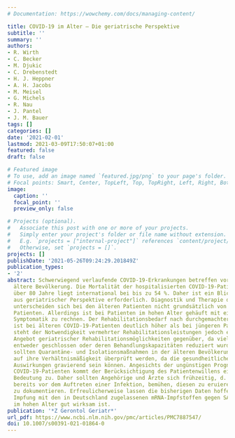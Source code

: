 ```yaml
---
# Documentation: https://wowchemy.com/docs/managing-content/

title: COVID-19 im Alter – Die geriatrische Perspektive
subtitle: ''
summary: ''
authors:
- R. Wirth
- C. Becker
- M. Djukic
- C. Drebenstedt
- H. J. Heppner
- A. H. Jacobs
- M. Meisel
- G. Michels
- R. Nau
- J. Pantel
- J. M. Bauer
tags: []
categories: []
date: '2021-02-01'
lastmod: 2021-03-09T17:50:07+01:00
featured: false
draft: false

# Featured image
# To use, add an image named `featured.jpg/png` to your page's folder.
# Focal points: Smart, Center, TopLeft, Top, TopRight, Left, Right, BottomLeft, Bottom, BottomRight.
image:
  caption: ''
  focal_point: ''
  preview_only: false

# Projects (optional).
#   Associate this post with one or more of your projects.
#   Simply enter your project's folder or file name without extension.
#   E.g. `projects = ["internal-project"]` references `content/project/deep-learning/index.md`.
#   Otherwise, set `projects = []`.
projects: []
publishDate: '2021-05-26T09:24:29.201849Z'
publication_types:
- '2'
abstract: Schwerwiegend verlaufende COVID-19-Erkrankungen betreffen vorwiegend die
  ältere Bevölkerung. Die Mortalität der hospitalisierten COVID-19-Patienten im Alter
  über 80 Jahre liegt international bei bis zu 54 %. Daher ist ein Blick auf die Erkrankung
  aus geriatrischer Perspektive erforderlich. Diagnostik und Therapie der COVID-19-Erkrankung
  unterscheiden sich bei den älteren Patienten nicht grundsätzlich von der bei jüngeren
  Patienten. Allerdings ist bei Patienten im hohen Alter gehäuft mit einer atypischen
  Symptomatik zu rechnen. Der Rehabilitationsbedarf nach durchgemachter Infektion
  ist bei älteren COVID-19-Patienten deutlich höher als bei jüngeren Patienten. Paradoxerweise
  steht der Notwendigkeit vermehrter Rehabilitationsleistungen jedoch ein sinkendes
  Angebot geriatrischer Rehabilitationsmöglichkeiten gegenüber, da viele Abteilungen
  entweder geschlossen oder deren Behandlungskapazitäten reduziert wurden. Generell
  sollten Quarantäne- und Isolationsmaßnahmen in der älteren Bevölkerung verstärkt
  auf ihre Verhältnismäßigkeit überprüft werden, da die gesundheitlichen und emotionalen
  Auswirkungen gravierend sein können. Angesichts der ungünstigen Prognose bei hochaltrigen
  COVID-19-Patienten kommt der Berücksichtigung des Patientenwillens eine besondere
  Bedeutung zu. Daher sollten Angehörige und Ärzte sich frühzeitig, d. h. möglichst
  bereits vor dem Auftreten einer Infektion, bemühen, diesen zu eruieren und angemessen
  zu dokumentieren. Erfreulicherweise lassen die bisherigen Daten hoffen, dass die
  Impfung mit den in Deutschland zugelassenen mRNA-Impfstoffen gegen SARS-CoV‑2 auch
  im hohen Alter gut wirksam ist.
publication: '*Z Gerontol Geriatr*'
url_pdf: https://www.ncbi.nlm.nih.gov/pmc/articles/PMC7887547/
doi: 10.1007/s00391-021-01864-0
---
```

